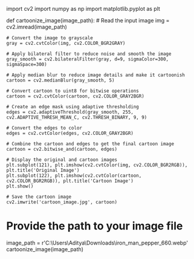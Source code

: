 import cv2
import numpy as np
import matplotlib.pyplot as plt

def cartoonize_image(image_path):
    # Read the input image
    img = cv2.imread(image_path)

    # Convert the image to grayscale
    gray = cv2.cvtColor(img, cv2.COLOR_BGR2GRAY)

    # Apply bilateral filter to reduce noise and smooth the image
    gray_smooth = cv2.bilateralFilter(gray, d=9, sigmaColor=300, sigmaSpace=300)

    # Apply median blur to reduce image details and make it cartoonish
    cartoon = cv2.medianBlur(gray_smooth, 5)

    # Convert cartoon to uint8 for bitwise operations
    cartoon = cv2.cvtColor(cartoon, cv2.COLOR_GRAY2BGR)

    # Create an edge mask using adaptive thresholding
    edges = cv2.adaptiveThreshold(gray_smooth, 255, cv2.ADAPTIVE_THRESH_MEAN_C, cv2.THRESH_BINARY, 9, 9)

    # Convert the edges to color
    edges = cv2.cvtColor(edges, cv2.COLOR_GRAY2BGR)

    # Combine the cartoon and edges to get the final cartoon image
    cartoon = cv2.bitwise_and(cartoon, edges)

    # Display the original and cartoon images
    plt.subplot(121), plt.imshow(cv2.cvtColor(img, cv2.COLOR_BGR2RGB)), plt.title('Original Image')
    plt.subplot(122), plt.imshow(cv2.cvtColor(cartoon, cv2.COLOR_BGR2RGB)), plt.title('Cartoon Image')
    plt.show()

    # Save the cartoon image
    cv2.imwrite('cartoon_image.jpg', cartoon)

# Provide the path to your image file
image_path = r'C:\Users\Aditya\Downloads\iron_man_pepper_660.webp'
cartoonize_image(image_path)
